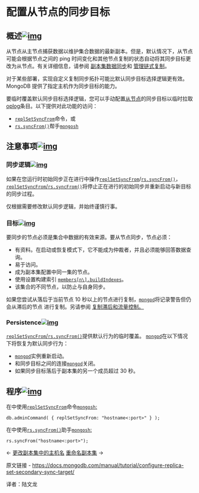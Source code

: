 # 配置从节点的同步目标

## 概述[![img](https://www.mongodb.com/docs/manual/assets/link.svg)](https://www.mongodb.com/docs/manual/tutorial/configure-replica-set-secondary-sync-target/#overview)

从节点从主节点捕获数据以维护集合数据的最新副本。但是，默认情况下，从节点可能会根据节点之间的 ping 时间变化和其他节点复制的状态自动将其同步目标更改为从节点。有关详细信息，请参阅 [副本集数据同步](https://www.mongodb.com/docs/manual/core/replica-set-sync/)和 [管理链式复制](https://www.mongodb.com/docs/manual/tutorial/manage-chained-replication/)。

对于某些部署，实现自定义复制同步拓扑可能比默认同步目标选择逻辑更有效。MongoDB 提供了指定主机作为同步目标的能力。

要临时覆盖默认同步目标选择逻辑，您可以手动配置[从节点](https://www.mongodb.com/docs/manual/reference/glossary/#std-term-secondary)的同步目标以临时拉取[oplog](https://www.mongodb.com/docs/manual/reference/glossary/#std-term-oplog)条目。以下提供对此功能的访问：

- [`replSetSyncFrom`](https://www.mongodb.com/docs/manual/reference/command/replSetSyncFrom/#mongodb-dbcommand-dbcmd.replSetSyncFrom)命令，或
- [`rs.syncFrom()`](https://www.mongodb.com/docs/manual/reference/method/rs.syncFrom/#mongodb-method-rs.syncFrom)帮手[`mongosh`](https://www.mongodb.com/docs/mongodb-shell/#mongodb-binary-bin.mongosh)

## 注意事项[![img](https://www.mongodb.com/docs/manual/assets/link.svg)](https://www.mongodb.com/docs/manual/tutorial/configure-replica-set-secondary-sync-target/#considerations)

### 同步逻辑[![img](https://www.mongodb.com/docs/manual/assets/link.svg)](https://www.mongodb.com/docs/manual/tutorial/configure-replica-set-secondary-sync-target/#sync-logic)

如果在您运行时初始同步正在进行中操作[`replSetSyncFrom`](https://www.mongodb.com/docs/manual/reference/command/replSetSyncFrom/#mongodb-dbcommand-dbcmd.replSetSyncFrom)/[`rs.syncFrom()`](https://www.mongodb.com/docs/manual/reference/method/rs.syncFrom/#mongodb-method-rs.syncFrom)，[`replSetSyncFrom`/](https://www.mongodb.com/docs/manual/reference/command/replSetSyncFrom/#mongodb-dbcommand-dbcmd.replSetSyncFrom)[`rs.syncFrom()`](https://www.mongodb.com/docs/manual/reference/method/rs.syncFrom/#mongodb-method-rs.syncFrom)将停止正在进行的初始同步并重新启动与新目标的同步过程。

仅根据需要修改默认同步逻辑，并始终谨慎行事。

### 目标[![img](https://www.mongodb.com/docs/manual/assets/link.svg)](https://www.mongodb.com/docs/manual/tutorial/configure-replica-set-secondary-sync-target/#target)

要同步的节点必须是集合中数据的有效来源。要从节点同步，节点必须：

- 有资料。在启动或恢复模式下，它不能成为仲裁者，并且必须能够回答数据查询。
- 易于访问。
- 成为副本集配置中同一集的节点。
- 使用设置构建索引 [`members[n\].buildIndexes`](https://www.mongodb.com/docs/manual/reference/replica-configuration/#mongodb-rsconf-rsconf.members-n-.buildIndexes)。
- 该集合的不同节点，以防止与自身同步。

如果您尝试从落后于当前节点 10 秒以上的节点进行复制，[`mongod`](https://www.mongodb.com/docs/manual/reference/program/mongod/#mongodb-binary-bin.mongod)将记录警告但仍会从滞后的节点	进行复制。另请参阅 [复制滞后和流量控制。](https://www.mongodb.com/docs/manual/replication/#std-label-replication-flow-control)

### Persistence[![img](https://www.mongodb.com/docs/manual/assets/link.svg)](https://www.mongodb.com/docs/manual/tutorial/configure-replica-set-secondary-sync-target/#persistence)

[`replSetSyncFrom`/](https://www.mongodb.com/docs/manual/reference/command/replSetSyncFrom/#mongodb-dbcommand-dbcmd.replSetSyncFrom)[`rs.syncFrom()`](https://www.mongodb.com/docs/manual/reference/method/rs.syncFrom/#mongodb-method-rs.syncFrom)提供默认行为的临时覆盖。 [`mongod`](https://www.mongodb.com/docs/manual/reference/program/mongod/#mongodb-binary-bin.mongod)在以下情况下将恢复为默认同步行为：

- [`mongod`](https://www.mongodb.com/docs/manual/reference/program/mongod/#mongodb-binary-bin.mongod)实例重新启动。
- 和同步目标之间的连接[`mongod`](https://www.mongodb.com/docs/manual/reference/program/mongod/#mongodb-binary-bin.mongod)关闭。
- 如果同步目标落后于副本集的另一个成员超过 30 秒。

## 程序[![img](https://www.mongodb.com/docs/manual/assets/link.svg)](https://www.mongodb.com/docs/manual/tutorial/configure-replica-set-secondary-sync-target/#procedure)

在中使用[`replSetSyncFrom`](https://www.mongodb.com/docs/manual/reference/command/replSetSyncFrom/#mongodb-dbcommand-dbcmd.replSetSyncFrom)命令[`mongosh`:](https://www.mongodb.com/docs/mongodb-shell/#mongodb-binary-bin.mongosh)

```
db.adminCommand( { replSetSyncFrom: "hostname<:port>" } );
```



在中使用[`rs.syncFrom()`](https://www.mongodb.com/docs/manual/reference/method/rs.syncFrom/#mongodb-method-rs.syncFrom)助手[`mongosh`:](https://www.mongodb.com/docs/mongodb-shell/#mongodb-binary-bin.mongosh)

```
rs.syncFrom("hostname<:port>");
```



←  [更改副本集中的主机名](https://www.mongodb.com/docs/manual/tutorial/change-hostnames-in-a-replica-set/)                              [重命名副本集](https://www.mongodb.com/docs/manual/tutorial/rename-unsharded-replica-set/) →

原文链接 - https://docs.mongodb.com/manual/tutorial/configure-replica-set-secondary-sync-target/

译者：陆文龙

